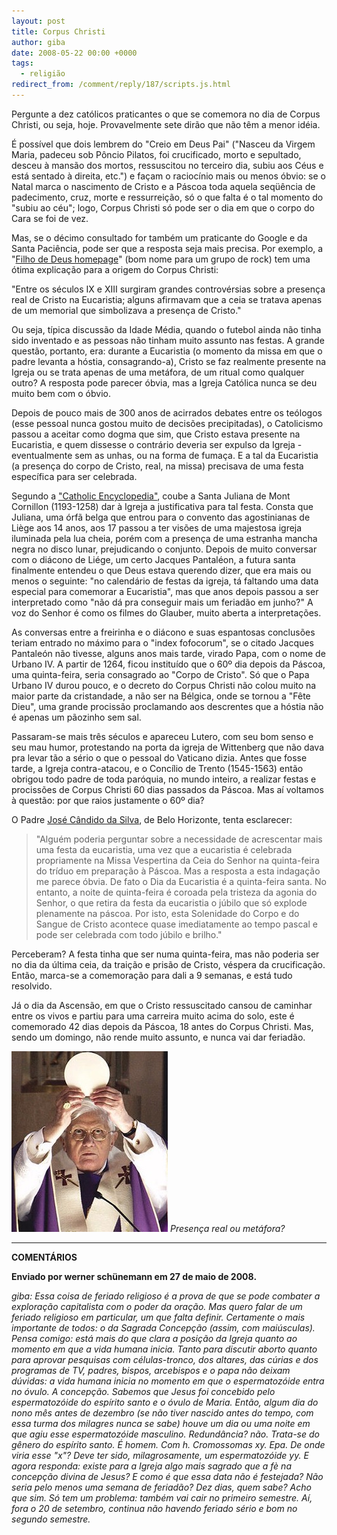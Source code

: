 ```yaml
---
layout: post
title: Corpus Christi
author: giba
date: 2008-05-22 00:00 +0000
tags:
  - religião
redirect_from: /comment/reply/187/scripts.js.html
---
```

Pergunte a dez católicos praticantes o que se comemora no dia de Corpus Christi, ou seja, hoje. Provavelmente sete dirão que não têm a menor idéia.

É possível que dois lembrem do "Creio em Deus Pai" ("Nasceu da Virgem Maria, padeceu sob Pôncio Pilatos, foi crucificado, morto e sepultado, desceu à mansão dos mortos, ressuscitou no terceiro dia, subiu aos Céus e está sentado à direita, etc.") e façam o raciocínio mais ou menos óbvio: se o Natal marca o nascimento de Cristo e a Páscoa toda aquela seqüência de padecimento, cruz, morte e ressurreição, só o que falta é o tal momento do "subiu ao céu"; logo, Corpus Christi só pode ser o dia em que o corpo do Cara se foi de vez.

Mas, se o décimo consultado for também um praticante do Google e da Santa Paciência, pode ser que a resposta seja mais precisa. Por exemplo, a "[Filho de Deus homepage](http://www.filhosdedeus.hpg.ig.com.br/sacramentos/sacramentoeuc04.htm)" (bom nome para um grupo de rock) tem uma ótima explicação para a origem do Corpus Christi:

"Entre os séculos IX e XIII surgiram grandes controvérsias sobre a presença real de Cristo na Eucaristia; alguns afirmavam que a ceia se tratava apenas de um memorial que simbolizava a presença de Cristo."

Ou seja, típica discussão da Idade Média, quando o futebol ainda não tinha sido inventado e as pessoas não tinham muito assunto nas festas. A grande questão, portanto, era: durante a Eucaristia (o momento da missa em que o padre levanta a hóstia, consagrando-a), Cristo se faz realmente presente na Igreja ou se trata apenas de uma metáfora, de um ritual como qualquer outro? A resposta pode parecer óbvia, mas a Igreja Católica nunca se deu muito bem com o óbvio.

Depois de pouco mais de 300 anos de acirrados debates entre os teólogos (esse pessoal nunca gostou muito de decisões precipitadas), o Catolicismo passou a aceitar como dogma que sim, que Cristo estava presente na Eucaristia, e quem dissesse o contrário deveria ser expulso da Igreja - eventualmente sem as unhas, ou na forma de fumaça. E a tal da Eucaristia (a presença do corpo de Cristo, real, na missa) precisava de uma festa específica para ser celebrada.

Segundo a ["Catholic Encyclopedia"](http://www.newadvent.org/cathen/04390b.htm), coube a Santa Juliana de Mont Cornillon (1193-1258) dar à Igreja a justificativa para tal festa. Consta que Juliana, uma órfã belga que entrou para o convento das agostinianas de Liège aos 14 anos, aos 17 passou a ter visões de uma majestosa igreja iluminada pela lua cheia, porém com a presença de uma estranha mancha negra no disco lunar, prejudicando o conjunto. Depois de muito conversar com o diácono de Liége, um certo Jacques Pantaléon, a futura santa finalmente entendeu o que Deus estava querendo dizer, que era mais ou menos o seguinte: "no calendário de festas da igreja, tá faltando uma data especial para comemorar a Eucaristia", mas que anos depois passou a ser interpretado como "não dá pra conseguir mais um feriadão em junho?" A voz do Senhor é como os filmes do Glauber, muito aberta a interpretações.

As conversas entre a freirinha e o diácono e suas espantosas conclusões teriam entrado no máximo para o "index fofocorum", se o citado Jacques Pantaleón não tivesse, alguns anos mais tarde, virado Papa, com o nome de Urbano IV. A partir de 1264, ficou instituído que o 60º dia depois da Páscoa, uma quinta-feira, seria consagrado ao "Corpo de Cristo". Só que o Papa Urbano IV durou pouco, e o decreto do Corpus Christi não colou muito na maior parte da cristandade, a não ser na Bélgica, onde se tornou a "Fête Dieu", uma grande procissão proclamando aos descrentes que a hóstia não é apenas um pãozinho sem sal.

Passaram-se mais três séculos e apareceu Lutero, com seu bom senso e seu mau humor, protestando na porta da igreja de Wittenberg que não dava pra levar tão a sério o que o pessoal do Vaticano dizia. Antes que fosse tarde, a Igreja contra-atacou, e o Concílio de Trento (1545-1563) então obrigou todo padre de toda paróquia, no mundo inteiro, a realizar festas e procissões de Corpus Christi 60 dias passados da Páscoa. Mas aí voltamos à questão: por que raios justamente o 60º dia?

O Padre [José Cândido da Silva](http://www.loreto.org.br/mai_corpus.asp), de Belo Horizonte, tenta esclarecer:

> "Alguém poderia perguntar sobre a necessidade de acrescentar mais uma festa da eucaristia, uma vez que a eucaristia é celebrada propriamente na Missa Vespertina da Ceia do Senhor na quinta-feira do tríduo em preparação à Páscoa. Mas a resposta a esta indagação me parece óbvia. De fato o Dia da Eucaristia é a quinta-feira santa. No entanto, a noite de quinta-feira é coroada pela tristeza da agonia do Senhor, o que retira da festa da eucaristia o júbilo que só explode plenamente na páscoa. Por isto, esta Solenidade do Corpo e do Sangue de Cristo acontece quase imediatamente ao tempo pascal e pode ser celebrada com todo júbilo e brilho."

Perceberam? A festa tinha que ser numa quinta-feira, mas não poderia ser no dia da última ceia, da traição e prisão de Cristo, véspera da crucificação. Então, marca-se a comemoração para dali a 9 semanas, e está tudo resolvido.

Já o dia da Ascensão, em que o Cristo ressuscitado cansou de caminhar entre os vivos e partiu para uma carreira muito acima do solo, este é comemorado 42 dias depois da Páscoa, 18 antes do Corpus Christi. Mas, sendo um domingo, não rende muito assunto, e nunca vai dar feriadão.

![](/uploads/papa.jpg)
*Presença real ou metáfora?*

- - -

**COMENTÁRIOS**

**Enviado por werner schünemann em 27 de maio de 2008.**

*giba: Essa coisa de feriado religioso é a prova de que se pode combater a exploração capitalista com o poder da oração. Mas quero falar de um feriado religioso em particular, um que falta definir. Certamente o mais importante de todos: o da Sagrada Concepção (assim, com maiúsculas). Pensa comigo: está mais do que clara a posição da Igreja quanto ao momento em que a vida humana inicia. Tanto para discutir aborto quanto para aprovar pesquisas com células-tronco, dos altares, das cúrias e dos programas de TV, padres, bispos, arcebispos e o papa não deixam dúvidas: a vida humana inicia no momento em que o espermatozóide entra no óvulo. A concepção. Sabemos que Jesus foi concebido pelo espermatozóide do espírito santo e o óvulo de Maria. Então, algum dia do nono mês antes de dezembro (se não tiver nascido antes do tempo, com essa turma dos milagres nunca se sabe) houve um dia ou uma noite em que agiu esse espermatozóide masculino. Redundância? não. Trata-se do gênero do espírito santo. É homem. Com h. Cromossomas xy. Epa. De onde viria esse "x"? Deve ter sido, milagrosamente, um espermatozóide yy. E agora responda: existe para a Igreja algo mais sagrado que a fè na concepção divina de Jesus? E como é que essa data não é festejada? Não seria pelo menos uma semana de feriadão? Dez dias, quem sabe? Acho que sim. Só tem um problema: também vai cair no primeiro semestre. Aí, fora o 20 de setembro, continua não havendo feriado sério e bom no segundo semestre.*